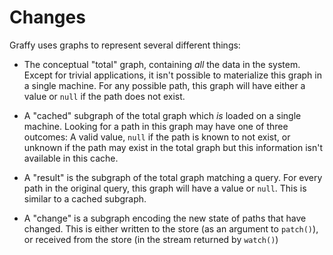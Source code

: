 # Changes

Graffy uses graphs to represent several different things:

- The conceptual "total" graph, containing _all_ the data in the system. Except for trivial applications, it isn't possible to materialize this graph in a single machine. For any possible path, this graph will have either a value or `null` if the path does not exist.

- A "cached" subgraph of the total graph which _is_ loaded on a single machine. Looking for a path in this graph may have one of three outcomes: A valid value, `null` if the path is known to not exist, or unknown if the path may exist in the total graph but this information isn't available in this cache.

- A "result" is the subgraph of the total graph matching a query. For every path in the original query, this graph will have a value or `null`. This is similar to a cached subgraph.

- A "change" is a subgraph encoding the new state of paths that have changed. This is either written to the store (as an argument to `patch()`), or received from the store (in the stream returned by `watch()`)
